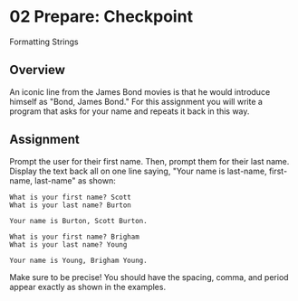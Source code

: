 # 02 Prepare: Checkpoint

Formatting Strings

## Overview

An iconic line from the James Bond movies is that he would introduce himself as "Bond, James Bond." For this assignment you will write a program that asks for your name and repeats it back in this way.

## Assignment

Prompt the user for their first name. Then, prompt them for their last name. Display the text back all on one line saying, "Your name is last-name, first-name, last-name" as shown:

    What is your first name? Scott
    What is your last name? Burton

    Your name is Burton, Scott Burton.

    What is your first name? Brigham
    What is your last name? Young

    Your name is Young, Brigham Young.

Make sure to be precise! You should have the spacing, comma, and period appear exactly as shown in the examples.
